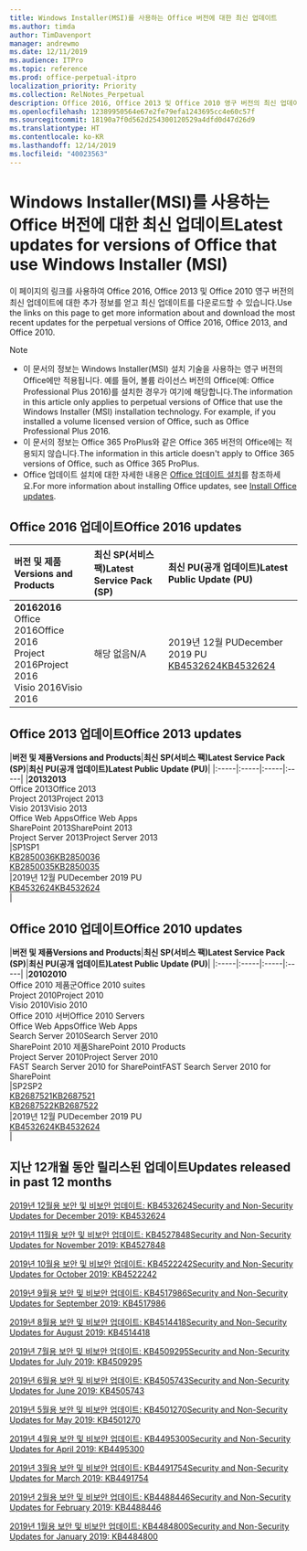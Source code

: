 ```yaml
---
title: Windows Installer(MSI)를 사용하는 Office 버전에 대한 최신 업데이트
ms.author: timda
author: TimDavenport
manager: andrewmo
ms.date: 12/11/2019
ms.audience: ITPro
ms.topic: reference
ms.prod: office-perpetual-itpro
localization_priority: Priority
ms.collection: RelNotes_Perpetual
description: Office 2016, Office 2013 및 Office 2010 영구 버전의 최신 업데이트 정보에 대한 링크를 IT 전문가에게 제공합니다.
ms.openlocfilehash: 12389950564e67e2fe79efa1243695cc4e60c57f
ms.sourcegitcommit: 18190a7f0d562d254300120529a4dfd0d47d26d9
ms.translationtype: HT
ms.contentlocale: ko-KR
ms.lasthandoff: 12/14/2019
ms.locfileid: "40023563"
---
```

# <a name="latest-updates-for-versions-of-office-that-use-windows-installer-msi"></a><span data-ttu-id="5f6d0-103">Windows Installer(MSI)를 사용하는 Office 버전에 대한 최신 업데이트</span><span class="sxs-lookup"><span data-stu-id="5f6d0-103">Latest updates for versions of Office that use Windows Installer (MSI)</span></span>

<span data-ttu-id="5f6d0-104">이 페이지의 링크를 사용하여 Office 2016, Office 2013 및 Office 2010 영구 버전의 최신 업데이트에 대한 추가 정보를 얻고 최신 업데이트를 다운로드할 수 있습니다.</span><span class="sxs-lookup"><span data-stu-id="5f6d0-104">Use the links on this page to get more information about and download the most recent updates for the perpetual versions of Office 2016, Office 2013, and Office 2010.</span></span>
  
 
> [!NOTE]
> - <span data-ttu-id="5f6d0-p101">이 문서의 정보는 Windows Installer(MSI) 설치 기술을 사용하는 영구 버전의 Office에만 적용됩니다. 예를 들어, 볼륨 라이선스 버전의 Office(예: Office Professional Plus 2016)를 설치한 경우가 여기에 해당합니다.</span><span class="sxs-lookup"><span data-stu-id="5f6d0-p101">The information in this article only applies to perpetual versions of Office that use the Windows Installer (MSI) installation technology. For example, if you installed a volume licensed version of Office, such as Office Professional Plus 2016.</span></span>
> - <span data-ttu-id="5f6d0-107">이 문서의 정보는 Office 365 ProPlus와 같은 Office 365 버전의 Office에는 적용되지 않습니다.</span><span class="sxs-lookup"><span data-stu-id="5f6d0-107">The information in this article doesn't apply to Office 365 versions of Office, such as Office 365 ProPlus.</span></span>
> - <span data-ttu-id="5f6d0-108">Office 업데이트 설치에 대한 자세한 내용은 [Office 업데이트 설치](https://support.office.com/article/2ab296f3-7f03-43a2-8e50-46de917611c5)를 참조하세요.</span><span class="sxs-lookup"><span data-stu-id="5f6d0-108">For more information about installing Office updates, see [Install Office updates](https://support.office.com/article/2ab296f3-7f03-43a2-8e50-46de917611c5).</span></span> 


## <a name="office-2016-updates"></a><span data-ttu-id="5f6d0-109">Office 2016 업데이트</span><span class="sxs-lookup"><span data-stu-id="5f6d0-109">Office 2016 updates</span></span>

|<span data-ttu-id="5f6d0-110">**버전 및 제품**</span><span class="sxs-lookup"><span data-stu-id="5f6d0-110">**Versions and Products**</span></span>|<span data-ttu-id="5f6d0-111">**최신 SP(서비스 팩)**</span><span class="sxs-lookup"><span data-stu-id="5f6d0-111">**Latest Service Pack (SP)**</span></span>|<span data-ttu-id="5f6d0-112">**최신 PU(공개 업데이트)**</span><span class="sxs-lookup"><span data-stu-id="5f6d0-112">**Latest Public Update (PU)**</span></span>|
|:-----|:-----|:-----|
|<span data-ttu-id="5f6d0-113">**2016**</span><span class="sxs-lookup"><span data-stu-id="5f6d0-113">**2016**</span></span> <br/> <span data-ttu-id="5f6d0-114">Office 2016</span><span class="sxs-lookup"><span data-stu-id="5f6d0-114">Office 2016</span></span>  <br/> <span data-ttu-id="5f6d0-115">Project 2016</span><span class="sxs-lookup"><span data-stu-id="5f6d0-115">Project 2016</span></span>  <br/> <span data-ttu-id="5f6d0-116">Visio 2016</span><span class="sxs-lookup"><span data-stu-id="5f6d0-116">Visio 2016</span></span>  <br/> |<span data-ttu-id="5f6d0-117">해당 없음</span><span class="sxs-lookup"><span data-stu-id="5f6d0-117">N/A</span></span>  <br/> |<span data-ttu-id="5f6d0-118">2019년 12월 PU</span><span class="sxs-lookup"><span data-stu-id="5f6d0-118">December 2019 PU</span></span>  <br/> [<span data-ttu-id="5f6d0-119">KB4532624</span><span class="sxs-lookup"><span data-stu-id="5f6d0-119">KB4532624</span></span>](https://support.microsoft.com/help/4532624 ) <br/> |
   
## <a name="office-2013-updates"></a><span data-ttu-id="5f6d0-120">Office 2013 업데이트</span><span class="sxs-lookup"><span data-stu-id="5f6d0-120">Office 2013 updates</span></span>

|<span data-ttu-id="5f6d0-121">**버전 및 제품**</span><span class="sxs-lookup"><span data-stu-id="5f6d0-121">**Versions and Products**</span></span>|<span data-ttu-id="5f6d0-122">**최신 SP(서비스 팩)**</span><span class="sxs-lookup"><span data-stu-id="5f6d0-122">**Latest Service Pack (SP)**</span></span>|<span data-ttu-id="5f6d0-123">**최신 PU(공개 업데이트)**</span><span class="sxs-lookup"><span data-stu-id="5f6d0-123">**Latest Public Update (PU)**</span></span>|
|:-----|:-----|:-----|:-----|
|<span data-ttu-id="5f6d0-124">**2013**</span><span class="sxs-lookup"><span data-stu-id="5f6d0-124">**2013**</span></span> <br/> <span data-ttu-id="5f6d0-125">Office 2013</span><span class="sxs-lookup"><span data-stu-id="5f6d0-125">Office 2013</span></span>  <br/> <span data-ttu-id="5f6d0-126">Project 2013</span><span class="sxs-lookup"><span data-stu-id="5f6d0-126">Project 2013</span></span>  <br/> <span data-ttu-id="5f6d0-127">Visio 2013</span><span class="sxs-lookup"><span data-stu-id="5f6d0-127">Visio 2013</span></span>  <br/> <span data-ttu-id="5f6d0-128">Office Web Apps</span><span class="sxs-lookup"><span data-stu-id="5f6d0-128">Office Web Apps</span></span>  <br/> <span data-ttu-id="5f6d0-129">SharePoint 2013</span><span class="sxs-lookup"><span data-stu-id="5f6d0-129">SharePoint 2013</span></span>  <br/> <span data-ttu-id="5f6d0-130">Project Server 2013</span><span class="sxs-lookup"><span data-stu-id="5f6d0-130">Project Server 2013</span></span>  <br/> |<span data-ttu-id="5f6d0-131">SP1</span><span class="sxs-lookup"><span data-stu-id="5f6d0-131">SP1</span></span> <br/> [<span data-ttu-id="5f6d0-132">KB2850036</span><span class="sxs-lookup"><span data-stu-id="5f6d0-132">KB2850036</span></span>](https://support.microsoft.com/kb/2850036) <br/>[<span data-ttu-id="5f6d0-133">KB2850035</span><span class="sxs-lookup"><span data-stu-id="5f6d0-133">KB2850035</span></span>](https://support.microsoft.com/kb/2850035) <br/> |<span data-ttu-id="5f6d0-134">2019년 12월 PU</span><span class="sxs-lookup"><span data-stu-id="5f6d0-134">December 2019 PU</span></span>  <br/> [<span data-ttu-id="5f6d0-135">KB4532624</span><span class="sxs-lookup"><span data-stu-id="5f6d0-135">KB4532624</span></span>](https://support.microsoft.com/help/4532624  ) <br/> |
   
## <a name="office-2010-updates"></a><span data-ttu-id="5f6d0-136">Office 2010 업데이트</span><span class="sxs-lookup"><span data-stu-id="5f6d0-136">Office 2010 updates</span></span>

|<span data-ttu-id="5f6d0-137">**버전 및 제품**</span><span class="sxs-lookup"><span data-stu-id="5f6d0-137">**Versions and Products**</span></span>|<span data-ttu-id="5f6d0-138">**최신 SP(서비스 팩)**</span><span class="sxs-lookup"><span data-stu-id="5f6d0-138">**Latest Service Pack (SP)**</span></span>|<span data-ttu-id="5f6d0-139">**최신 PU(공개 업데이트)**</span><span class="sxs-lookup"><span data-stu-id="5f6d0-139">**Latest Public Update (PU)**</span></span>|
|:-----|:-----|:-----|:-----|
|<span data-ttu-id="5f6d0-140">**2010**</span><span class="sxs-lookup"><span data-stu-id="5f6d0-140">**2010**</span></span> <br/> <span data-ttu-id="5f6d0-141">Office 2010 제품군</span><span class="sxs-lookup"><span data-stu-id="5f6d0-141">Office 2010 suites</span></span>  <br/> <span data-ttu-id="5f6d0-142">Project 2010</span><span class="sxs-lookup"><span data-stu-id="5f6d0-142">Project 2010</span></span>  <br/> <span data-ttu-id="5f6d0-143">Visio 2010</span><span class="sxs-lookup"><span data-stu-id="5f6d0-143">Visio 2010</span></span>  <br/> <span data-ttu-id="5f6d0-144">Office 2010 서버</span><span class="sxs-lookup"><span data-stu-id="5f6d0-144">Office 2010 Servers</span></span>  <br/> <span data-ttu-id="5f6d0-145">Office Web Apps</span><span class="sxs-lookup"><span data-stu-id="5f6d0-145">Office Web Apps</span></span>  <br/> <span data-ttu-id="5f6d0-146">Search Server 2010</span><span class="sxs-lookup"><span data-stu-id="5f6d0-146">Search Server 2010</span></span>  <br/> <span data-ttu-id="5f6d0-147">SharePoint 2010 제품</span><span class="sxs-lookup"><span data-stu-id="5f6d0-147">SharePoint 2010 Products</span></span>  <br/> <span data-ttu-id="5f6d0-148">Project Server 2010</span><span class="sxs-lookup"><span data-stu-id="5f6d0-148">Project Server 2010</span></span>  <br/> <span data-ttu-id="5f6d0-149">FAST Search Server 2010 for SharePoint</span><span class="sxs-lookup"><span data-stu-id="5f6d0-149">FAST Search Server 2010 for SharePoint</span></span>  <br/> |<span data-ttu-id="5f6d0-150">SP2</span><span class="sxs-lookup"><span data-stu-id="5f6d0-150">SP2</span></span> <br/>[<span data-ttu-id="5f6d0-151">KB2687521</span><span class="sxs-lookup"><span data-stu-id="5f6d0-151">KB2687521</span></span>](https://support.microsoft.com/kb/2687521) <br/> [<span data-ttu-id="5f6d0-152">KB2687522</span><span class="sxs-lookup"><span data-stu-id="5f6d0-152">KB2687522</span></span>](https://support.microsoft.com/kb/2687522) <br/> |<span data-ttu-id="5f6d0-153">2019년 12월 PU</span><span class="sxs-lookup"><span data-stu-id="5f6d0-153">December 2019 PU</span></span>  <br/> [<span data-ttu-id="5f6d0-154">KB4532624</span><span class="sxs-lookup"><span data-stu-id="5f6d0-154">KB4532624</span></span>](https://support.microsoft.com/help/4532624  ) <br/>|
   

   
## <a name="updates-released-in-past-12-months"></a><span data-ttu-id="5f6d0-155">지난 12개월 동안 릴리스된 업데이트</span><span class="sxs-lookup"><span data-stu-id="5f6d0-155">Updates released in past 12 months</span></span>

[<span data-ttu-id="5f6d0-156">2019년 12월용 보안 및 비보안 업데이트: KB4532624</span><span class="sxs-lookup"><span data-stu-id="5f6d0-156">Security and Non-Security Updates for December 2019: KB4532624</span></span>](https://support.microsoft.com/help/4532624)

[<span data-ttu-id="5f6d0-157">2019년 11월용 보안 및 비보안 업데이트: KB4527848</span><span class="sxs-lookup"><span data-stu-id="5f6d0-157">Security and Non-Security Updates for November 2019: KB4527848</span></span>](https://support.microsoft.com/help/4527848)

[<span data-ttu-id="5f6d0-158">2019년 10월용 보안 및 비보안 업데이트: KB4522242</span><span class="sxs-lookup"><span data-stu-id="5f6d0-158">Security and Non-Security Updates for October 2019: KB4522242</span></span>](https://support.microsoft.com/help/4522242)

[<span data-ttu-id="5f6d0-159">2019년 9월용 보안 및 비보안 업데이트: KB4517986</span><span class="sxs-lookup"><span data-stu-id="5f6d0-159">Security and Non-Security Updates for September 2019: KB4517986</span></span>](https://support.microsoft.com/help/4517986 )

[<span data-ttu-id="5f6d0-160">2019년 8월용 보안 및 비보안 업데이트: KB4514418</span><span class="sxs-lookup"><span data-stu-id="5f6d0-160">Security and Non-Security Updates for August 2019: KB4514418</span></span>](https://support.microsoft.com/help/4514418)

[<span data-ttu-id="5f6d0-161">2019년 7월용 보안 및 비보안 업데이트: KB4509295</span><span class="sxs-lookup"><span data-stu-id="5f6d0-161">Security and Non-Security Updates for July 2019: KB4509295</span></span>](https://support.microsoft.com/help/4509295)

[<span data-ttu-id="5f6d0-162">2019년 6월용 보안 및 비보안 업데이트: KB4505743</span><span class="sxs-lookup"><span data-stu-id="5f6d0-162">Security and Non-Security Updates for June 2019: KB4505743</span></span>](https://support.microsoft.com/help/4505743)

[<span data-ttu-id="5f6d0-163">2019년 5월용 보안 및 비보안 업데이트: KB4501270</span><span class="sxs-lookup"><span data-stu-id="5f6d0-163">Security and Non-Security Updates for May 2019: KB4501270 </span></span>](https://support.microsoft.com/help/4501270)

[<span data-ttu-id="5f6d0-164">2019년 4월용 보안 및 비보안 업데이트: KB4495300</span><span class="sxs-lookup"><span data-stu-id="5f6d0-164">Security and Non-Security Updates for April 2019: KB4495300</span></span>](https://support.microsoft.com/help/4495300)

[<span data-ttu-id="5f6d0-165">2019년 3월용 보안 및 비보안 업데이트: KB4491754</span><span class="sxs-lookup"><span data-stu-id="5f6d0-165">Security and Non-Security Updates for March 2019: KB4491754</span></span>](https://support.microsoft.com/help/4491754) 

[<span data-ttu-id="5f6d0-166">2019년 2월용 보안 및 비보안 업데이트: KB4488446</span><span class="sxs-lookup"><span data-stu-id="5f6d0-166">Security and Non-Security Updates for February 2019: KB4488446</span></span>](https://support.microsoft.com/help/4488446)

[<span data-ttu-id="5f6d0-167">2019년 1월용 보안 및 비보안 업데이트: KB4484800</span><span class="sxs-lookup"><span data-stu-id="5f6d0-167">Security and Non-Security Updates for January 2019: KB4484800</span></span>](https://support.microsoft.com/help/4484800)







 

   

   

  


  
 
  
 
  

  
   
  
